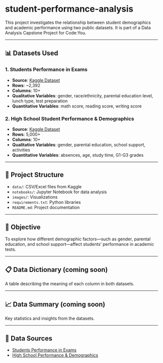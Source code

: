 # student-performance-analysis
This project investigates the relationship between student demographics and academic performance using two public datasets. It is part of a Data Analysis Capstone Project for Code:You.

---

## 📊 Datasets Used

### 1. Students Performance in Exams
- **Source**: [Kaggle Dataset](https://www.kaggle.com/datasets/spscientist/students-performance-in-exams)
- **Rows**: ~2,392
- **Columns**: 10+
- **Qualitative Variables**: gender, race/ethnicity, parental education level, lunch type, test preparation
- **Quantitative Variables**: math score, reading score, writing score

### 2. High School Student Performance & Demographics
- **Source**: [Kaggle Dataset](https://www.kaggle.com/datasets/dillonmyrick/high-school-student-performance-and-demographics)
- **Rows**: 5,000+
- **Columns**: 10+
- **Qualitative Variables**: gender, parental education, school support, activities
- **Quantitative Variables**: absences, age, study time, G1-G3 grades

---

## 📁 Project Structure

- `data/`: CSV/Excel files from Kaggle
- `notebooks/`: Jupyter Notebook for data analysis
- `images/`: Visualizations
- `requirements.txt`: Python libraries
- `README.md`: Project documentation

---

## 📌 Objective

To explore how different demographic factors—such as gender, parental education, and school support—affect students’ performance in academic tests.

---

## 📋 Data Dictionary (coming soon)

A table describing the meaning of each column in both datasets.

---

## 📈 Data Summary (coming soon)

Key statistics and insights from the datasets.

---

## 🔗 Data Sources

- [Students Performance in Exams](https://www.kaggle.com/datasets/spscientist/students-performance-in-exams)
- [High School Performance & Demographics](https://www.kaggle.com/datasets/dillonmyrick/high-school-student-performance-and-demographics)